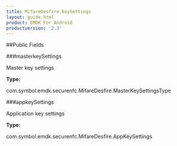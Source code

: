 ```yaml
---
title: MifareDesfire.KeySettings
layout: guide.html
product: EMDK For Android
productversion: '2.3'
---
```




##Public Fields

###masterkeySettings

Master key settings

**Type:**

com.symbol.emdk.securenfc.MifareDesfire.MasterKeySettingsType

###appkeySettings

Application key settings

**Type:**

com.symbol.emdk.securenfc.MifareDesfire.AppKeySettings










